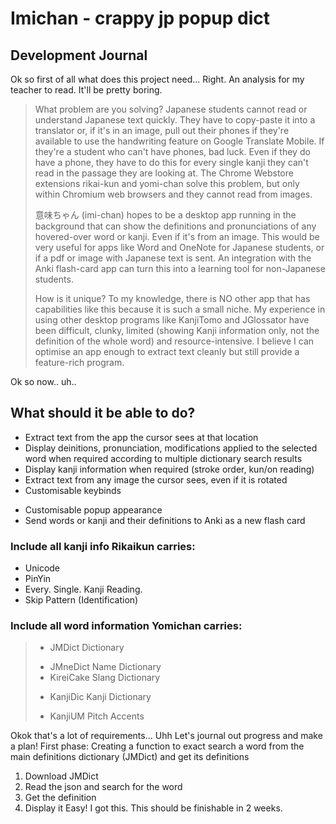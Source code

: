 # Imichan - crappy jp popup dict

## Development Journal
Ok so first of all what does this project need...
Right. An analysis for my teacher to read. It'll be pretty boring.

> What problem are you solving?
> Japanese students cannot read or understand Japanese text quickly. They have to copy-paste it into a translator or, if it's in an image, pull out their phones if they're available to use the handwriting feature on Google Translate Mobile. If they're a student who can't have phones, bad luck. Even if they do have a phone, they have to do this for every single kanji they can't read in the passage they are looking at. The Chrome Webstore extensions rikai-kun and yomi-chan solve this problem, but only within Chromium web browsers and they cannot read from images.
> 
> 意味ちゃん (imi-chan) hopes to be a desktop app running in the background that can show the definitions and pronunciations of any hovered-over word or kanji. Even if it's from an image. This would be very useful for apps like Word and OneNote for Japanese students, or if a pdf or image with Japanese text is sent. An integration with the Anki flash-card app can turn this into a learning tool for non-Japanese students.
>
> How is it unique?
To my knowledge, there is NO other app that has capabilities like this because it is such a small niche. My experience in using other desktop programs like KanjiTomo and JGlossator have been difficult, clunky, limited (showing Kanji information only, not the definition of the whole word) and resource-intensive. I believe I can optimise an app enough to extract text cleanly but still provide a feature-rich program.

Ok so now.. uh.. 
## What should it be able to do?
- Extract text from the app the cursor sees at that location
- Display deinitions, pronunciation, modifications applied to the selected word when required according to multiple dictionary search results
- Display kanji information when required (stroke order, kun/on reading)
- Extract text from any image the cursor sees, even if it is rotated
- Customisable keybinds
+ Customisable popup appearance
+ Send words or kanji and their definitions to Anki as a new flash card
### Include all kanji info Rikaikun carries:
- Unicode
- PinYin
- Every. Single. Kanji Reading.
- Skip Pattern (Identification)
### Include all word information Yomichan carries:
> - JMDict Dictionary
> + JMneDict Name Dictionary
> + KireiCake Slang Dictionary
> - KanjiDic Kanji Dictionary
> + KanjiUM Pitch Accents

Okok that's a lot of requirements... Uhh
Let's journal out progress and make a plan!
First phase: Creating a function to exact search a word from the main definitions dictionary (JMDict) and get its definitions
1. Download JMDict
2. Read the json and search for the word
3. Get the definition
4. Display it
Easy! I got this. This should be finishable in 2 weeks.


